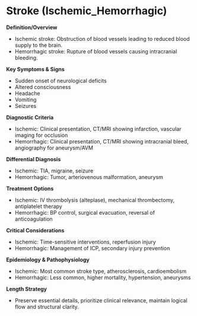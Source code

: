 # Stroke (Ischemic_Hemorrhagic)

**Definition/Overview**
- Ischemic stroke: Obstruction of blood vessels leading to reduced blood supply to the brain.
- Hemorrhagic stroke: Rupture of blood vessels causing intracranial bleeding.

**Key Symptoms & Signs**
- Sudden onset of neurological deficits
- Altered consciousness
- Headache
- Vomiting
- Seizures

**Diagnostic Criteria**
- Ischemic: Clinical presentation, CT/MRI showing infarction, vascular imaging for occlusion
- Hemorrhagic: Clinical presentation, CT/MRI showing intracranial bleed, angiography for aneurysm/AVM

**Differential Diagnosis**
- Ischemic: TIA, migraine, seizure
- Hemorrhagic: Tumor, arteriovenous malformation, aneurysm

**Treatment Options**
- Ischemic: IV thrombolysis (alteplase), mechanical thrombectomy, antiplatelet therapy
- Hemorrhagic: BP control, surgical evacuation, reversal of anticoagulation

**Critical Considerations**
- Ischemic: Time-sensitive interventions, reperfusion injury
- Hemorrhagic: Management of ICP, secondary injury prevention

**Epidemiology & Pathophysiology**
- Ischemic: Most common stroke type, atherosclerosis, cardioembolism
- Hemorrhagic: Less common, higher mortality, hypertension, aneurysms

**Length Strategy**
- Preserve essential details, prioritize clinical relevance, maintain logical flow and structural clarity.